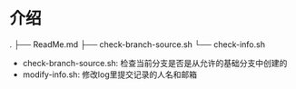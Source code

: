 # 介绍

.
├── ReadMe.md
├── check-branch-source.sh
└── check-info.sh

- check-branch-source.sh: 检查当前分支是否是从允许的基础分支中创建的
- modify-info.sh: 修改log里提交记录的人名和邮箱

